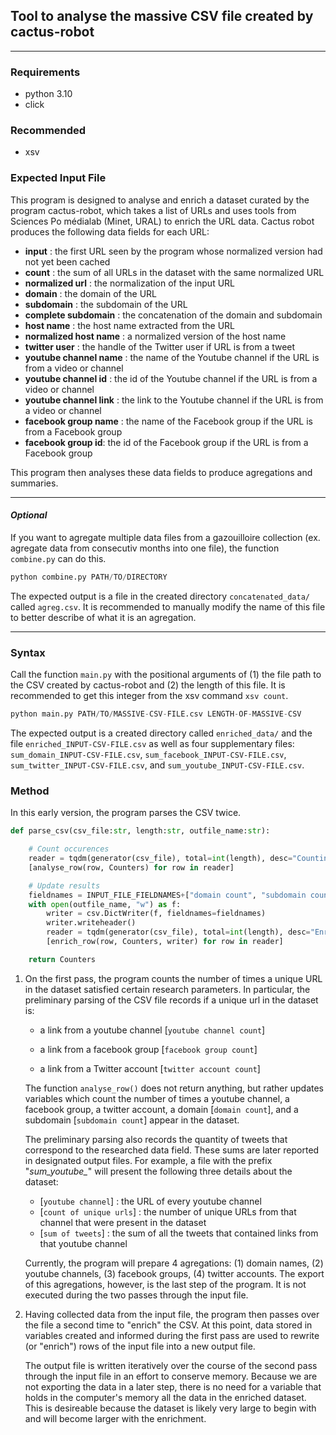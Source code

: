 ## Tool to analyse the massive CSV file created by cactus-robot

---

### Requirements

- python 3.10
- click

### Recommended
- xsv

### Expected Input File

This program is designed to analyse and enrich a dataset curated by the program cactus-robot, which takes a list of URLs and uses tools from Sciences Po médialab (Minet, URAL) to enrich the URL data. Cactus robot produces the following data fields for each URL:

- **input** : the first URL seen by the program whose normalized version had not yet been cached
- **count** : the sum of all URLs in the dataset with the same normalized URL
- **normalized url** : the normalization of the input URL
- **domain** : the domain of the URL
- **subdomain** : the subdomain of the URL
- **complete subdomain** : the concatenation of the domain and subdomain
- **host name** : the host name extracted from the URL
- **normalized host name** : a normalized version of the host name
- **twitter user** : the handle of the Twitter user if URL is from a tweet
- **youtube channel name** : the name of the Youtube channel if the URL is from a video or channel
- **youtube channel id** : the id of the Youtube channel if the URL is from a video or channel
- **youtube channel link** : the link to the Youtube channel if the URL is from a video or channel
- **facebook group name** : the name of the Facebook group if the URL is from a Facebook group
- **facebook group id**: the id of the Facebook group if the URL is from a Facebook group

This program then analyses these data fields to produce agregations and summaries.

---
#### *Optional*

If you want to agregate multiple data files from a gazouilloire collection (ex. agregate data from consecutiv months into one file), the function `combine.py` can do this.

```python
python combine.py PATH/TO/DIRECTORY
```

The expected output is a file in the created directory `concatenated_data/` called  `agreg.csv`. It is recommended to manually modify the name of this file to better describe of what it is an agregation.

---

### Syntax

Call the function `main.py` with the positional arguments of (1) the file path to the CSV created by cactus-robot and (2) the length of this file. It is recommended to get this integer from the xsv command `xsv count`.

```python
python main.py PATH/TO/MASSIVE-CSV-FILE.csv LENGTH-OF-MASSIVE-CSV
```
The expected output is a created directory called `enriched_data/` and the file `enriched_INPUT-CSV-FILE.csv` as well as four supplementary files: `sum_domain_INPUT-CSV-FILE.csv`, `sum_facebook_INPUT-CSV-FILE.csv`, `sum_twitter_INPUT-CSV-FILE.csv`, and `sum_youtube_INPUT-CSV-FILE.csv`.

### Method

In this early version, the program parses the CSV twice.

```python
def parse_csv(csv_file:str, length:str, outfile_name:str):

    # Count occurences
    reader = tqdm(generator(csv_file), total=int(length), desc="Counting Occurrences")
    [analyse_row(row, Counters) for row in reader]

    # Update results
    fieldnames = INPUT_FILE_FIELDNAMES+["domain count", "subdomain count", "youtube channel count", "facebook group count", "twitter account count"]
    with open(outfile_name, "w") as f:
        writer = csv.DictWriter(f, fieldnames=fieldnames)
        writer.writeheader()
        reader = tqdm(generator(csv_file), total=int(length), desc="Enriching Dataset")
        [enrich_row(row, Counters, writer) for row in reader]

    return Counters
```

1. On the first pass, the program counts the number of times a unique URL in the dataset satisfied certain research parameters. In particular, the preliminary parsing of the CSV file records if a unique url in the dataset is:

    - a link from a youtube channel [`youtube channel count`]

    - a link from a facebook group [`facebook group count`]

    - a link from a Twitter account [`twitter account count`]

    The function `analyse_row()` does not return anything, but rather updates variables which count the number of times a youtube channel, a facebook group, a twitter account, a domain [`domain count`], and a subdomain [`subdomain count`] appear in the dataset.

    The preliminary parsing also records the quantity of tweets that correspond to the researched data field. These sums are later reported in designated output files. For example, a file with the prefix "*sum_youtube_*" will present the following three details about the dataset:
    
    - [`youtube channel`] : the URL of every youtube channel
    - [`count of unique urls`] : the number of unique URLs from that channel that were present in the dataset
    - [`sum of tweets`] : the sum of all the tweets that contained links from that youtube channel

    Currently, the program will prepare 4 agregations: (1) domain names, (2) youtube channels, (3) facebook groups, (4) twitter accounts. The export of this agregations, however, is the last step of the program. It is not executed during the two passes through the input file.

2. Having collected data from the input file, the program then passes over the file a second time to "enrich" the CSV. At this point, data stored in variables created and informed during the first pass are used to rewrite (or "enrich") rows of the input file into a new output file.

    The output file is written iteratively over the course of the second pass through the input file in an effort to conserve memory. Because we are not exporting the data in a later step, there is no need for a variable that holds in the computer's memory all the data in the enriched dataset. This is desireable because the dataset is likely very large to begin with and will become larger with the enrichment.
